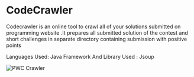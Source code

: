 # CodeCrawler

Codecrawler is an online tool to crawl all of your solutions submitted on programming website .It prepares all submitted solution of the contest and short challenges in separate directory containing submission with positive points

Languages Used: Java 
Framework And Library Used : Jsoup


![PWC Crawler ](https://s3.amazonaws.com/poly-screenshots.angel.co/Project/88/998952/56bc7ea4a71d301ad59d8fbe0aa98ed7-original.png)

